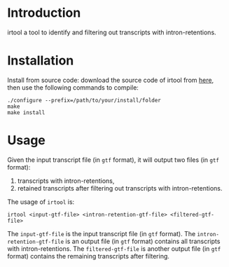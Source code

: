 # Introduction
irtool a tool to identify and filtering out transcripts with intron-retentions.

# Installation
Install from source code: download the source code of irtool from 
[here](https://github.com/Shao-Group/irtool.git),
then use the following commands to compile:
```
./configure --prefix=/path/to/your/install/folder
make
make install
```

# Usage
Given the input transcript file (in `gtf` format), it will output two files (in `gtf` format):      
1. transcripts with intron-retentions,          
2. retained transcripts after filtering out transcripts with intron-retentions.

The usage of `irtool` is:
```
irtool <input-gtf-file> <intron-retention-gtf-file> <filtered-gtf-file>
```

The `input-gtf-file` is the input transcript file (in `gtf` format).
The `intron-retention-gtf-file` is an output file (in `gtf` format) contains all transcripts with intron-retentions.
The `filtered-gtf-file` is another output file (in `gtf` format) contains the remaining transcripts after filtering. 
